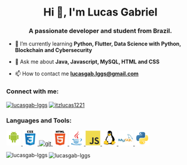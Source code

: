 <h1 align="center">Hi 👋, I'm Lucas Gabriel</h1>
<h3 align="center">A passionate developer and student from Brazil.</h3>

- 🌱 I’m currently learning **Python, Flutter, Data Science with Python, Blockchain and Cybersecurity**

- 💬 Ask me about **Java, Javascript, MySQL, HTML and CSS**

- 📫 How to contact me **lucasgab.lggs@gmail.com**

<h3 align="left">Connect with me:</h3>
<p align="left">
<a href="https://linkedin.com/in/lucasgab-lggs" target="blank"><img align="center" src="https://cdn.jsdelivr.net/npm/simple-icons@3.0.1/icons/linkedin.svg" alt="lucasgab-lggs" height="30" width="40" /></a>
<a href="https://instagram.com/imlusca_" target="blank"><img align="center" src="https://cdn.jsdelivr.net/npm/simple-icons@3.0.1/icons/instagram.svg" alt="itzlucas1221" height="30" width="40" /></a>
</p>

<h3 align="left">Languages and Tools:</h3>
<p align="left"> <a href="https://developer.android.com" target="_blank"> <img src="https://raw.githubusercontent.com/devicons/devicon/master/icons/android/android-original-wordmark.svg" alt="android" width="40" height="40"/> </a> <a href="https://www.w3schools.com/css/" target="_blank"> <img src="https://raw.githubusercontent.com/devicons/devicon/master/icons/css3/css3-original-wordmark.svg" alt="css3" width="40" height="40"/> </a> <a href="https://git-scm.com/" target="_blank"> <img src="https://www.vectorlogo.zone/logos/git-scm/git-scm-icon.svg" alt="git" width="40" height="40"/> </a> <a href="https://www.w3.org/html/" target="_blank"> <img src="https://raw.githubusercontent.com/devicons/devicon/master/icons/html5/html5-original-wordmark.svg" alt="html5" width="40" height="40"/> </a> <a href="https://www.java.com" target="_blank"> <img src="https://raw.githubusercontent.com/devicons/devicon/master/icons/java/java-original.svg" alt="java" width="40" height="40"/> </a> <a href="https://developer.mozilla.org/en-US/docs/Web/JavaScript" target="_blank"> <img src="https://raw.githubusercontent.com/devicons/devicon/master/icons/javascript/javascript-original.svg" alt="javascript" width="40" height="40"/> </a> <a href="https://www.linux.org/" target="_blank"> <img src="https://raw.githubusercontent.com/devicons/devicon/master/icons/linux/linux-original.svg" alt="linux" width="40" height="40"/> </a> <a href="https://www.mysql.com/" target="_blank"> <img src="https://raw.githubusercontent.com/devicons/devicon/master/icons/mysql/mysql-original-wordmark.svg" alt="mysql" width="40" height="40"/> </a> <a href="https://www.python.org" target="_blank"> <img src="https://raw.githubusercontent.com/devicons/devicon/master/icons/python/python-original.svg" alt="python" width="40" height="40"/> </a> </p>

<p><img align="left" src="https://github-readme-stats.vercel.app/api/top-langs?username=lucasgab-lggs&theme=dracula&show_icons=true&locale=en" alt="lucasgab-lggs" /></p>

<p>&nbsp;<img align="center" src="https://github-readme-stats.vercel.app/api?username=lucasgab-lggs&theme=dracula&show_icons=true&locale=en" alt="lucasgab-lggs" /></p>
